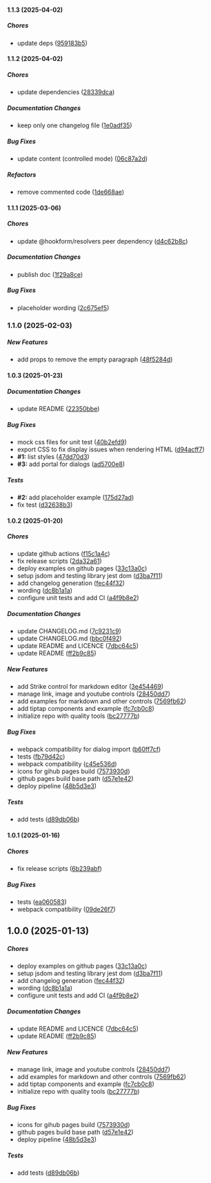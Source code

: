 #### 1.1.3 (2025-04-02)

##### Chores

- update deps ([959183b5](https://github.com/IGNF/react-dsfr-tiptap/commit/959183b5e5acf6c5819cd80ce1e9d734e0c75caa))

#### 1.1.2 (2025-04-02)

##### Chores

- update dependencies ([28339dca](https://github.com/IGNF/react-dsfr-tiptap/commit/28339dca603c772bf9bdadb1b91bf10f3e2f04b9))

##### Documentation Changes

- keep only one changelog file ([1e0adf35](https://github.com/IGNF/react-dsfr-tiptap/commit/1e0adf35a6f4becc865e0baddee618e45b3681c8))

##### Bug Fixes

- update content (controlled mode) ([06c87a2d](https://github.com/IGNF/react-dsfr-tiptap/commit/06c87a2d45fcdbc5aef272bd75a9ca5f4a550d8c))

##### Refactors

- remove commented code ([1de668ae](https://github.com/IGNF/react-dsfr-tiptap/commit/1de668aee28a42e38619958d88c1342bef72ea2e))

#### 1.1.1 (2025-03-06)

##### Chores

- update @hookform/resolvers peer dependency ([d4c62b8c](https://github.com/IGNF/react-dsfr-tiptap/commit/d4c62b8c3c0cb34ad2a4df0d4581234af453a286))

##### Documentation Changes

- publish doc ([1f29a8ce](https://github.com/IGNF/react-dsfr-tiptap/commit/1f29a8ced9c0075f5f60b98baf38c2413d7ae487))

##### Bug Fixes

- placeholder wording ([2c675ef5](https://github.com/IGNF/react-dsfr-tiptap/commit/2c675ef5a7c88188633eefbb63ffe090fccc5aea))

### 1.1.0 (2025-02-03)

##### New Features

- add props to remove the empty paragraph ([48f5284d](https://github.com/IGNF/react-dsfr-tiptap/commit/48f5284d1b59e9b6424b85edd6b8dc8ed55007fb))

#### 1.0.3 (2025-01-23)

##### Documentation Changes

- update README ([22350bbe](https://github.com/IGNF/react-dsfr-tiptap/commit/22350bbecfd1d97eebb38072d1f8f8d66db29d28))

##### Bug Fixes

- mock css files for unit test ([40b2efd9](https://github.com/IGNF/react-dsfr-tiptap/commit/40b2efd94f6ae11253619e562692e99777e31961))
- export CSS to fix display issues when rendering HTML ([d94acff7](https://github.com/IGNF/react-dsfr-tiptap/commit/d94acff7b18111845aa1f195ffba2b92426b9a3e))
- **#1:** list styles ([47dd70d3](https://github.com/IGNF/react-dsfr-tiptap/commit/47dd70d329ef7943a5da972d6827bda642353120))
- **#3:** add portal for dialogs ([ad5700e8](https://github.com/IGNF/react-dsfr-tiptap/commit/ad5700e8ab39fd5ceb0f37adbb8cd2c40c5f968e))

##### Tests

- **#2:** add placeholder example ([175d27ad](https://github.com/IGNF/react-dsfr-tiptap/commit/175d27ad45cd7b6ec7d5ad8d7d75abe0b758a30d))
- fix test ([d32638b3](https://github.com/IGNF/react-dsfr-tiptap/commit/d32638b33cc19aeba6f1816ce0083990917e07a9))

#### 1.0.2 (2025-01-20)

##### Chores

- update github actions ([f15c1a4c](https://github.com/IGNF/react-dsfr-tiptap/commit/f15c1a4c94de16c3b1e0368dcddb6cb54a4a6d62))
- fix release scripts ([2da32a61](https://github.com/IGNF/react-dsfr-tiptap/commit/2da32a61c8d9499d8dc3cb653497afe210e1afe0))
- deploy examples on github pages ([33c13a0c](https://github.com/IGNF/react-dsfr-tiptap/commit/33c13a0c3607e460ca95d5b441e75f48fc9af4c9))
- setup jsdom and testing library jest dom ([d3ba7f11](https://github.com/IGNF/react-dsfr-tiptap/commit/d3ba7f112a50d1d7f4a750de598a4058a7b0c213))
- add changelog generation ([fec44f32](https://github.com/IGNF/react-dsfr-tiptap/commit/fec44f3227874cc049f75fbbb2dc82e16e571281))
- wording ([dc8b1a1a](https://github.com/IGNF/react-dsfr-tiptap/commit/dc8b1a1aa4077a8fc5eb140dbd8192b222259479))
- configure unit tests and add CI ([a4f9b8e2](https://github.com/IGNF/react-dsfr-tiptap/commit/a4f9b8e25b0e6f82cffcda8980c23c27f2713234))

##### Documentation Changes

- update CHANGELOG.md ([7c9231c9](https://github.com/IGNF/react-dsfr-tiptap/commit/7c9231c9627b2d5701dce20f096128194317d71e))
- update CHANGELOG.md ([bbc0f492](https://github.com/IGNF/react-dsfr-tiptap/commit/bbc0f492050cb8129cc8f3c98578c499538134ef))
- update README and LICENCE ([7dbc64c5](https://github.com/IGNF/react-dsfr-tiptap/commit/7dbc64c52426ab7b4e171d0167000acef5d973c6))
- update README ([ff2b9c85](https://github.com/IGNF/react-dsfr-tiptap/commit/ff2b9c85df863595b8b51a13e693fff73e55054a))

##### New Features

- add Strike control for markdown editor ([3e454469](https://github.com/IGNF/react-dsfr-tiptap/commit/3e45446964629e88cfa662789c50002cc3834dbd))
- manage link, image and youtube controls ([28450dd7](https://github.com/IGNF/react-dsfr-tiptap/commit/28450dd75550404313b6470a9113ded6fc3261f3))
- add examples for markdown and other controls ([7569fb62](https://github.com/IGNF/react-dsfr-tiptap/commit/7569fb6258e91193e7ee35c634ce478b6fc4e3f1))
- add tiptap components and example ([fc7cb0c8](https://github.com/IGNF/react-dsfr-tiptap/commit/fc7cb0c883071cc95d864e4d34a9024ee538f004))
- initialize repo with quality tools ([bc27777b](https://github.com/IGNF/react-dsfr-tiptap/commit/bc27777b442d935e970f898396534b1a1f140aff))

##### Bug Fixes

- webpack compatibility for dialog import ([b60ff7cf](https://github.com/IGNF/react-dsfr-tiptap/commit/b60ff7cf44120f391f922e0127cf41458ee43767))
- tests ([fb79d42c](https://github.com/IGNF/react-dsfr-tiptap/commit/fb79d42cd014e39a313b10a77a457d8da0524f94))
- webpack compatibility ([c45e536d](https://github.com/IGNF/react-dsfr-tiptap/commit/c45e536d66e732fadc4a1e8abebe99c6ea3d1c7f))
- icons for gihub pages build ([7573930d](https://github.com/IGNF/react-dsfr-tiptap/commit/7573930d590d6f5df013741a60665a6dbe025689))
- github pages build base path ([d57e1e42](https://github.com/IGNF/react-dsfr-tiptap/commit/d57e1e4238b09ea2a00a7c456c67c1ca5b57301f))
- deploy pipeline ([48b5d3e3](https://github.com/IGNF/react-dsfr-tiptap/commit/48b5d3e39a2fc8c34cfaca2f445136ebbb170b35))

##### Tests

- add tests ([d89db06b](https://github.com/IGNF/react-dsfr-tiptap/commit/d89db06b15bdf0d9222588f286940e70045cb228))

#### 1.0.1 (2025-01-16)

##### Chores

- fix release scripts ([6b239abf](https://github.com/IGNF/react-dsfr-tiptap/commit/6b239abf8782ee9d025c7f55a28c5654189f123f))

##### Bug Fixes

- tests ([ea060583](https://github.com/IGNF/react-dsfr-tiptap/commit/ea06058366d407bfb4b1d009a919f4a5905b67f1))
- webpack compatibility ([09de26f7](https://github.com/IGNF/react-dsfr-tiptap/commit/09de26f7d8f134880343d1f40cb637e2a6a7fe7b))

## 1.0.0 (2025-01-13)

##### Chores

- deploy examples on github pages ([33c13a0c](https://github.com/IGNF/react-dsfr-tiptap/commit/33c13a0c3607e460ca95d5b441e75f48fc9af4c9))
- setup jsdom and testing library jest dom ([d3ba7f11](https://github.com/IGNF/react-dsfr-tiptap/commit/d3ba7f112a50d1d7f4a750de598a4058a7b0c213))
- add changelog generation ([fec44f32](https://github.com/IGNF/react-dsfr-tiptap/commit/fec44f3227874cc049f75fbbb2dc82e16e571281))
- wording ([dc8b1a1a](https://github.com/IGNF/react-dsfr-tiptap/commit/dc8b1a1aa4077a8fc5eb140dbd8192b222259479))
- configure unit tests and add CI ([a4f9b8e2](https://github.com/IGNF/react-dsfr-tiptap/commit/a4f9b8e25b0e6f82cffcda8980c23c27f2713234))

##### Documentation Changes

- update README and LICENCE ([7dbc64c5](https://github.com/IGNF/react-dsfr-tiptap/commit/7dbc64c52426ab7b4e171d0167000acef5d973c6))
- update README ([ff2b9c85](https://github.com/IGNF/react-dsfr-tiptap/commit/ff2b9c85df863595b8b51a13e693fff73e55054a))

##### New Features

- manage link, image and youtube controls ([28450dd7](https://github.com/IGNF/react-dsfr-tiptap/commit/28450dd75550404313b6470a9113ded6fc3261f3))
- add examples for markdown and other controls ([7569fb62](https://github.com/IGNF/react-dsfr-tiptap/commit/7569fb6258e91193e7ee35c634ce478b6fc4e3f1))
- add tiptap components and example ([fc7cb0c8](https://github.com/IGNF/react-dsfr-tiptap/commit/fc7cb0c883071cc95d864e4d34a9024ee538f004))
- initialize repo with quality tools ([bc27777b](https://github.com/IGNF/react-dsfr-tiptap/commit/bc27777b442d935e970f898396534b1a1f140aff))

##### Bug Fixes

- icons for gihub pages build ([7573930d](https://github.com/IGNF/react-dsfr-tiptap/commit/7573930d590d6f5df013741a60665a6dbe025689))
- github pages build base path ([d57e1e42](https://github.com/IGNF/react-dsfr-tiptap/commit/d57e1e4238b09ea2a00a7c456c67c1ca5b57301f))
- deploy pipeline ([48b5d3e3](https://github.com/IGNF/react-dsfr-tiptap/commit/48b5d3e39a2fc8c34cfaca2f445136ebbb170b35))

##### Tests

- add tests ([d89db06b](https://github.com/IGNF/react-dsfr-tiptap/commit/d89db06b15bdf0d9222588f286940e70045cb228))

